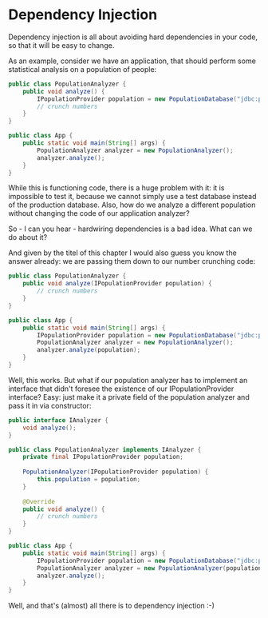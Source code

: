 # Dependency Injection

Dependency injection is all about avoiding hard dependencies in your code, so that it will be easy to change.

As an example, consider we have an application, that should perform some statistical analysis on a population of people:

```java
public class PopulationAnalyzer {
	public void analyze() {
		IPopulationProvider population = new PopulationDatabase("jdbc:postgresql://localhost:5432/austria");
		// crunch numbers
	}
}

public class App {
	public static void main(String[] args) {
		PopulationAnalyzer analyzer = new PopulationAnalyzer();
		analyzer.analyze();
	}
}
```

While this is functioning code, there is a huge problem with it: it is impossible to test it, because we cannot simply
use a test database instead of the production database. Also, how do we analyze a different population without changing
the code of our application analyzer?

So - I can you hear - hardwiring dependencies is a bad idea. What can we do about it?

And given by the titel of this chapter I would also guess you know the answer already: we are passing them down to our
number crunching code:

```java
public class PopulationAnalyzer {
	public void analyze(IPopulationProvider population) {
		// crunch numbers
	}
}

public class App {
	public static void main(String[] args) {
		IPopulationProvider population = new PopulationDatabase("jdbc:postgresql://localhost:5432/austria");
		PopulationAnalyzer analyzer = new PopulationAnalyzer();
		analyzer.analyze(population);
	}
}
```

Well, this works. But what if our population analyzer has to implement an interface that didn't foresee the existence
of our IPopulationProvider interface? Easy: just make it a private field of the population analyzer and pass it in via
constructor:

```java
public interface IAnalyzer {
	void analyze();
}

public class PopulationAnalyzer implements IAnalyzer {
	private final IPopulationProvider population;
	
	PopulationAnalyzer(IPopulationProvider population) {
		this.population = population;
    }
	
	@Override
	public void analyze() {
		// crunch numbers
	}
}

public class App {
	public static void main(String[] args) {
		IPopulationProvider population = new PopulationDatabase("jdbc:postgresql://localhost:5432/austria");
		PopulationAnalyzer analyzer = new PopulationAnalyzer(population);
		analyzer.analyze();
	}
}
```

Well, and that's (almost) all there is to dependency injection :-)
